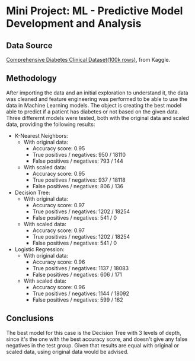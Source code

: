 # Mini Project: ML - Predictive Model Development and Analysis

## Data Source
[Comprehensive Diabetes Clinical Dataset(100k rows)](https://www.kaggle.com/datasets/priyamchoksi/100000-diabetes-clinical-dataset), from Kaggle.

## Methodology
After importing the data and an initial exploration to understand it, the data was cleaned and feature engineering was performed to be able to use the data in Machine Learning models. The object is creating the best model able to predict if a patient has diabetes or not based on the given data. Three differernt models were tested, both with the original data and scaled data, providing the following results:
- K-Nearest Neighbors:
    - With original data:
        - Accuracy score: 0.95
        - True positives / negatives: 950 / 18110
        - False positives / negatives: 793 / 144
    - With scaled data:
        - Accuracy score: 0.95
        - True positives / negatives: 937 / 18118
        - False positives / negatives: 806 / 136
- Decision Tree:
    - With original data:
        - Accuracy score: 0.97
        - True positives / negatives: 1202 / 18254
        - False positives / negatives: 541 / 0
    - With scaled data:
        - Accuracy score: 0.97
        - True positives / negatives: 1202 / 18254
        - False positives / negatives: 541 / 0
- Logistic Regression:
    - With original data:
        - Accuracy score: 0.96
        - True positives / negatives: 1137 / 18083
        - False positives / negatives: 606 / 171
    - With scaled data:
        - Accuracy score: 0.96
        - True positives / negatives: 1144 / 18092
        - False positives / negatives: 599 / 162

## Conclusions
The best model for this case is the Decision Tree with 3 levels of depth, since it's the one with the best accuracy score, and doesn't give any false negatives in the test group. Given that results are equal with original or scaled data, using original data would be advised.